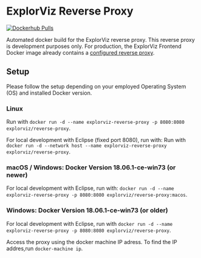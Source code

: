 # ExplorViz Reverse Proxy

[![Dockerhub Pulls](https://img.shields.io/docker/pulls/explorviz/reverse-proxy.svg)](https://hub.docker.com/r/explorviz/reverse-proxy)

Automated docker build for the ExplorViz reverse proxy. This reverse proxy is development purposes only. For production, the ExplorViz Frontend Docker image already contains a [configured reverse proxy](https://github.com/ExplorViz/explorviz-frontend/blob/master/explorviz-nginx.conf).

## Setup
Please follow the setup depending on your employed Operating System (OS) and installed Docker version. 

### Linux
Run with `docker run -d --name explorviz-reverse-proxy -p 8080:8080 explorviz/reverse-proxy`.

For local development with Eclipse (fixed port 8080), run with: Run with `docker run -d --network host --name explorviz-reverse-proxy explorviz/reverse-proxy`.

### macOS / Windows: Docker Version 18.06.1-ce-win73 (or newer)
For local development with Eclipse, run with: `docker run -d --name explorviz-reverse-proxy -p 8080:8080 explorviz/reverse-proxy:macos`.

### Windows: Docker Version 18.06.1-ce-win73 (or older)
For local development with Eclipse, run with `docker run -d --name explorviz-reverse-proxy -p 8080:8080 explorviz/reverse-proxy`.

Access the proxy using the docker machine IP adress. To find the IP addres,run `docker-machine ip`.
